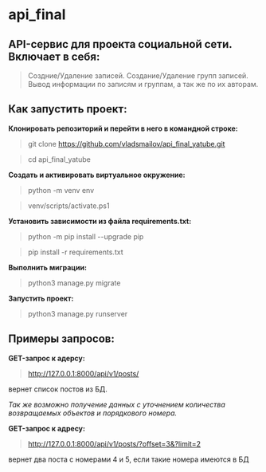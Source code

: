 # api_final
## API-сервис для проекта социальной сети. Включает в себя: 
> Создние/Удаление записей.
> Создание/Удаление групп записей.
> Вывод информации по записям и группам, а так же по их авторам.
## Как запустить проект:
**Клонировать репозиторий и перейти в него в командной строке:**

> git clone https://github.com/vladsmailov/api_final_yatube.git

> cd api_final_yatube

**Cоздать и активировать виртуальное окружение:**

> python -m venv env

> venv/scripts/activate.ps1

**Установить зависимости из файла requirements.txt:**

> python -m pip install --upgrade pip

> pip install -r requirements.txt

**Выполнить миграции:**

> python3 manage.py migrate

**Запустить проект:**

> python3 manage.py runserver

## Примеры запросов:

**GET-запрос к адерсу:**

> http://127.0.0.1:8000/api/v1/posts/

вернет список постов из БД.

*Так же возможно получение данных с уточнением количества возвращаемых объектов и порядкового номера.*

**GET-запрос к адресу:**

> http://127.0.0.1:8000/api/v1/posts/?offset=3&?limit=2

вернет два поста с номерами 4 и 5, если такие номера имеются в БД

